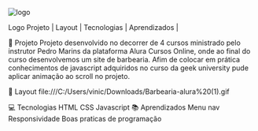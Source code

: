  ![logo](https://user-images.githubusercontent.com/102180451/200145905-6cccbd07-54cc-4f51-a097-8e5aaa62c242.png)

Logo
Projeto   |    Layout   |    Tecnologias   |    Aprendizados   |   

🚀 Projeto
Projeto desenvolvido no decorrer de 4 cursos ministrado pelo instrutor Pedro Marins da plataforma Alura Cursos Online, onde ao final do curso desenvolvemos um site de barbearia. Afim de colocar em prática conhecimentos de javascript adquiridos no curso da geek university pude aplicar animação ao scroll no projeto.

🎨 Layout
file:///C:/Users/vinic/Downloads/Barbearia-alura%20(1).gif


💻 Tecnologias
HTML
CSS
Javascript
📚 Aprendizados
Menu nav
Responsividade
Boas praticas de programação
